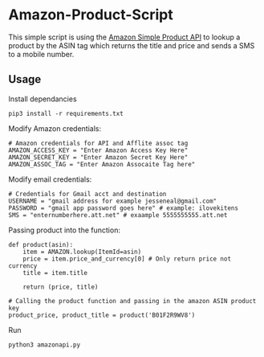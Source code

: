 Amazon-Product-Script
=====================
This simple script is using the [Amazon Simple Product API](https://github.com/yoavaviram/python-amazon-simple-product-api)
to lookup a product by the ASIN tag which returns the title and price and sends a SMS to a mobile number.

Usage
-----

Install dependancies
```
pip3 install -r requirements.txt
```

Modify Amazon credentials:
```	 
# Amazon credentials for API and Afflite assoc tag
AMAZON_ACCESS_KEY = "Enter Amazon Access Key Here"
AMAZON_SECRET_KEY = "Enter Amazon Secret Key Here"
AMAZON_ASSOC_TAG = "Enter Amazon Assocaite Tag here"
```
Modify email credentials:
```	 
# Credentials for Gmail acct and destination
USERNAME = "gmail address for example jesseneal@gmail.com"
PASSWORD = "gmail app password goes here" # example: ilovekitens
SMS = "enternumberhere.att.net" # exaample 5555555555.att.net
```

Passing product into the function:
```     
def product(asin):
    item = AMAZON.lookup(ItemId=asin)
    price = item.price_and_currency[0] # Only return price not currency
    title = item.title

    return (price, title)

# Calling the product function and passing in the amazon ASIN product key
product_price, product_title = product('B01F2R9WV8')
```
Run
```
python3 amazonapi.py
```

